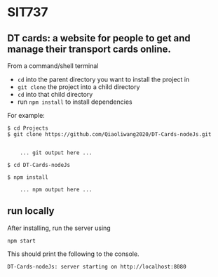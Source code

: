 # SIT737
DT cards:
a website for people to get and manage their transport cards online.
--------------------------------------------------------------------------------

From a command/shell terminal
* `cd` into the parent directory you want to install the project in
* `git clone` the project into a child directory
* `cd` into that child directory
* run `npm install` to install dependencies

For example:

    $ cd Projects
    $ git clone https://github.com/Qiaoliwang2020/DT-Cards-nodeJs.git


        ... git output here ...

    $ cd DT-Cards-nodeJs

    $ npm install

        ... npm output here ...


run locally
--------------------------------------------------------------------------------

After installing, run the server using

    npm start

This should print the following to the console.

    DT-Cards-nodeJs: server starting on http://localhost:8080

